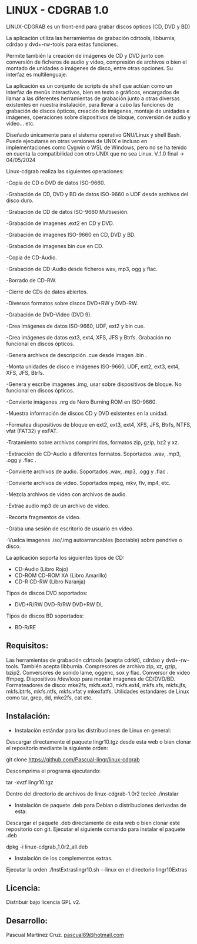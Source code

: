 ﻿			
			
LINUX - CDGRAB 1.0
==================

LINUX-CDGRAB es un front-end para grabar discos ópticos (CD, DVD y BD)

La aplicación utiliza las herramientas de grabación cdrtools, libburnia, cdrdao y dvd+-rw-tools para estas funciones.

Permite también la creación de imágenes de CD y DVD junto con conversión de ficheros de audio y video, compresión de archivos o bien el montado de unidades o imágenes de disco, entre otras opciones. Su interfaz es multilenguaje.

La aplicación es un conjunto de scripts de shell que actúan como un interfaz de menús interactivos, bien en texto o gráficos, encargados de llamar a las diferentes herramientas de grabación junto a otras diversas existentes en nuestra instalación, para llevar a cabo las funciones de grabación de discos ópticos, creación de imágenes, montaje de unidades e imágenes, operaciones sobre dispositivos de bloque, conversión de audio y video... etc.

Diseñado únicamente para el sistema operativo GNU/Linux y shell Bash.
Puede ejecutarse en otras versiones de UNIX e incluso en implementaciones como Cygwin o WSL de Windows, pero no se ha tenido en cuenta la compatibilidad con otro UNIX que no sea Linux. V_1.0 final -> 04/05/2024

Linux-cdgrab realiza las siguientes operaciones:

 -Copia de CD o DVD de datos ISO-9660.
 
 -Grabación de CD, DVD y BD de datos ISO-9660 o UDF 
  desde archivos del disco duro.
  
 -Grabación de CD de datos ISO-9660 Multisesión.
 
 -Grabación de imagenes .ext2 en CD y DVD.
 
 -Grabación de imagenes ISO-9660 en CD, DVD y BD.
 
 -Grabación de imagenes bin cue en CD.
 
 -Copia de CD-Audio.
 
 -Grabación de CD-Audio desde ficheros wav, mp3, ogg y flac.
 
 -Borrado de CD-RW.
 
 -Cierre de CDs de datos abiertos.
 
 -Diversos formatos sobre discos DVD+RW y DVD-RW.
 
 -Grabación de DVD-Video (DVD 9).
 
 -Crea imágenes de datos ISO-9660, UDF, ext2 y bin cue.
 
 -Crea imágenes de datos ext3, ext4, XFS, JFS y Btrfs.
  Grabación no funcional en discos ópticos.
  
 -Genera archivos de descripción .cue desde imagen .bin .
 
 -Monta unidades de disco e imágenes ISO-9660, UDF, ext2,
  ext3, ext4, XFS, JFS, Btrfs.
  
  -Genera y escribe imagenes .img, usar sobre dispositivos
   de bloque. No funcional en discos ópticos.
   
  -Convierte imágenes .nrg de Nero Burning ROM en ISO-9660.
  
  -Muestra información de discos CD y DVD existentes en la unidad.
  
  -Formatea dispositivos de bloque en ext2, ext3, ext4,
   XFS, JFS, Btrfs, NTFS, vfat (FAT32) y exFAT.
   
  -Tratamiento sobre archivos comprimidos, formatos zip, gzip, bz2 y xz.
  
  -Extracción de CD-Audio a diferentes formatos. Soportados .wav, .mp3, .ogg y .flac .
  
  -Convierte archivos de audio. Soportados .wav, .mp3, .ogg y .flac .
  
  -Convierte archivos de video. Soportados mpeg, mkv, flv, mp4, etc.
  
  -Mezcla archivos de video con archivos de audio.
  
  -Extrae audio mp3 de un archivo de video.
  
  -Recorta fragmentos de video.
  
  -Graba una sesión de escritorio de usuario en video.
  
  -Vuelca imagenes .iso/.img autoarrancables (bootable) sobre pendrive o disco.

La aplicación soporta los siguientes tipos de CD:
 - CD-Audio (Libro Rojo)
 - CD-ROM CD-ROM XA (Libro Amarillo)
 - CD-R CD-RW (Libro Naranja)

Tipos de discos DVD soportados:
 - DVD+R/RW DVD-R/RW DVD+RW DL

Tipos de discos BD soportados:
 - BD-R/RE

Requisitos:
-------------
Las herramientas de grabación cdrtools (acepta cdrkit), cdrdao
y dvd+-rw-tools. También acepta libburnia.
Compresores de archivo zip, xz, gzip, bzip2.
Conversores de sonido lame, oggenc, sox y flac.
Conversor de video ffmpeg.
Dispositivos /dev/loop para montar imagenes de CD/DVD/BD.
Formateadores de disco: mke2fs, mkfs.ext3, mkfs.ext4, mkfs.xfs,
mkfs.jfs, mkfs.btrfs, mkfs.ntfs, mkfs.vfat y mkexfatfs.
Utilidades estandares de Linux como tar, grep, dd, mke2fs, cat etc.

Instalación:
--------------
- Instalación estándar para las distribuciones de Linux en general:

Descargar directamente el paquete lingr10.tgz desde esta web o bien
clonar el repositorio mediante la siguiente orden:

git clone https://github.com/Pascual-lingr/linux-cdgrab

Descomprima el programa ejecutando:

tar -xvzf lingr10.tgz

Dentro del directorio de archivos de linux-cdgrab-1.0r2 tecleé ./instalar

- Instalación de paquete .deb para Debian o distribuciones derivadas de esta:

Descargar el paquete .deb directamente de esta web o bien clonar este repositorio con git.
Ejecutar el siguiente comando para instalar el paquete .deb

dpkg -i linux-cdgrab_1.0r2_all.deb

- Instalación de los complementos extras.

Ejecutar la orden ./InstExtraslingr10.sh --linux en el directorio lingr10Extras

Licencia:
----------
Distribuir bajo licencia GPL v2.

Desarrollo:
-----------
Pascual Martínez Cruz.
pascual89@hotmail.com

